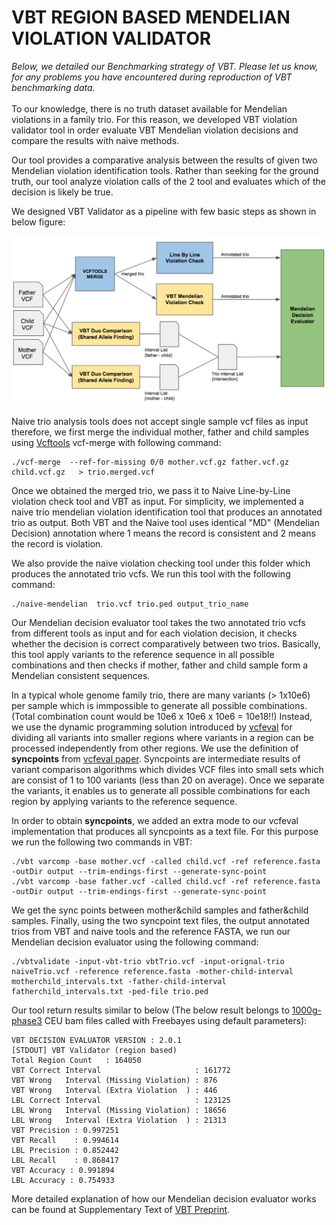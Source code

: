 # VBT REGION BASED MENDELIAN VIOLATION VALIDATOR

*Below, we detailed our Benchmarking strategy of VBT. Please let us know, for any problems you have encountered during reproduction of VBT benchmarking data.*
<br/>
<br/>
To our knowledge, there is no truth dataset available for Mendelian violations in a family trio. For this reason, we developed VBT violation validator tool in order evaluate VBT Mendelian violation decisions and compare the results with naive methods.

Our tool provides a comparative analysis between the results of given two Mendelian violation identification tools. Rather than seeking for the ground truth, our tool analyze violation calls of the 2 tool and evaluates which of the decision is likely be true.


We designed VBT Validator as a pipeline with few basic steps as shown in below figure:


<p align="center">
  <img src="VBTvalidationPipeline.png" width="800"/>
</p>

Naive trio analysis tools does not accept single sample vcf files as input therefore, we first merge the individual mother, father and child samples using [Vcftools](https://vcftools.github.io/) vcf-merge with following command:


	./vcf-merge  --ref-for-missing 0/0 mother.vcf.gz father.vcf.gz child.vcf.gz   > trio.merged.vcf
	
Once we obtained the merged trio, we pass it to Naive Line-by-Line violation check tool and VBT as input. For simplicity, we implemented a naive trio mendelian violation identification tool that produces an annotated trio as output. Both VBT and the Naive tool uses identical "MD" (Mendelian Decision) annotation where 1 means the record is consistent and 2 means the record is violation.

We also provide the naive violation checking tool under this folder which produces the annotated trio vcfs. We run this tool with the following command:

	./naive-mendelian  trio.vcf trio.ped output_trio_name


Our Mendelian decision evaluator tool takes the two annotated trio vcfs from different tools as input and for each violation decision, it checks whether the decision is correct comparatively between two trios. Basically, this tool apply variants to the reference sequence in all possible combinations and then checks if mother, father and child sample form a Mendelian consistent sequences.

In a typical whole genome family trio, there are many variants (> 1x10e6) per sample which is immpossible to generate all possible combinations. (Total combination count would be  10e6 x 10e6 x 10e6 = 10e18!!) Instead, we use the dynamic programming solution introduced by [vcfeval](https://github.com/RealTimeGenomics/rtg-tools) for dividing all variants into smaller regions where variants in a region can be processed independently from other regions. We use the definition of **syncpoints** from [vcfeval paper](https://www.biorxiv.org/content/early/2015/08/03/023754). Syncpoints are intermediate results of variant comparison algorithms which divides VCF files into small sets which are consist of 1 to 100 variants (less than 20 on average). Once we separate the variants, it enables us to generate all possible combinations for each region by applying variants to the reference sequence.

In order to obtain **syncpoints**, we added an extra mode to our vcfeval implementation that produces all syncpoints as a text file. For this purpose we run the following two commands in VBT:

	./vbt varcomp -base mother.vcf -called child.vcf -ref reference.fasta -outDir output --trim-endings-first --generate-sync-point
	./vbt varcomp -base father.vcf -called child.vcf -ref reference.fasta -outDir output --trim-endings-first --generate-sync-point


We get the sync points between mother&child samples and father&child samples. Finally, using the two syncpoint text files, the output annotated trios from VBT and naive tools and the reference FASTA, we run our Mendelian decision evaluator using the following command:

	./vbtvalidate -input-vbt-trio vbtTrio.vcf -input-orignal-trio naiveTrio.vcf -reference reference.fasta -mother-child-interval motherchild_intervals.txt -father-child-interval fatherchild_intervals.txt -ped-file trio.ped
	
Our tool return results similar to below (The below result belongs to [1000g-phase3](ftp://ftp.1000genomes.ebi.ac.uk/vol1/ftp/phase3/data) CEU bam files called with Freebayes using default parameters):

	VBT DECISION EVALUATOR VERSION : 2.0.1
	[STDOUT] VBT Validator (region based)
	Total Region Count   : 164050
	VBT Correct Interval                     : 161772
	VBT Wrong   Interval (Missing Violation) : 876
	VBT Wrong   Interval (Extra Violation  ) : 446
	LBL Correct Interval                     : 123125
	LBL Wrong   Interval (Missing Violation) : 18656
	LBL Wrong   Interval (Extra Violation  ) : 21313
	VBT Precision : 0.997251
	VBT Recall    : 0.994614
	LBL Precision : 0.852442
	LBL Recall    : 0.868417
	VBT Accuracy : 0.991894
	LBL Accuracy : 0.754933

More detailed explanation of how our Mendelian decision evaluator works can be found at Supplementary Text of [VBT Preprint](https://www.biorxiv.org/content/early/2018/01/24/253492).

